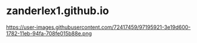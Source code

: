 # zanderlex1.github.io
https://user-images.githubusercontent.com/72417459/97195921-3e19d600-1782-11eb-94fa-708fe015b88e.png
